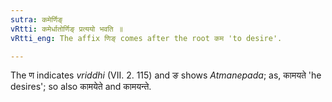 ```yaml
---
sutra: कमेर्णिङ्
vRtti: कमेर्धातोर्णिङ् प्रत्ययो भवति ॥
vRtti_eng: The affix णिङ् comes after the root कम 'to desire'.

---
```

The ण indicates _vriddhi_ (VII. 2. 115) and ङ shows _Atmanepada_; as, कामयते 'he desires'; so also कामयेते and कामयन्ते.